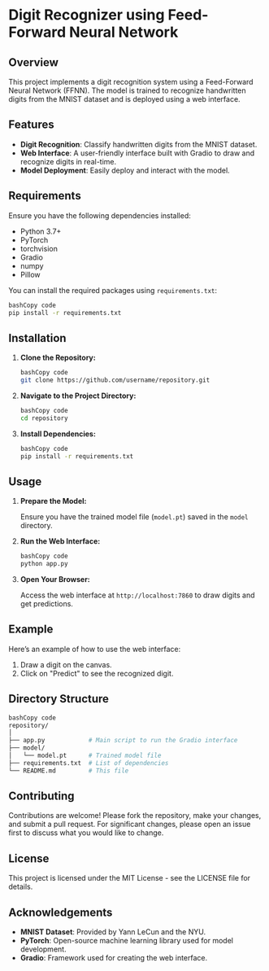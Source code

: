 # Digit Recognizer using Feed-Forward Neural Network

## Overview

This project implements a digit recognition system using a Feed-Forward Neural Network (FFNN). The model is trained to recognize handwritten digits from the MNIST dataset and is deployed using a web interface.

## Features

- **Digit Recognition**: Classify handwritten digits from the MNIST dataset.
- **Web Interface**: A user-friendly interface built with Gradio to draw and recognize digits in real-time.
- **Model Deployment**: Easily deploy and interact with the model.

## Requirements

Ensure you have the following dependencies installed:

- Python 3.7+
- PyTorch
- torchvision
- Gradio
- numpy
- Pillow

You can install the required packages using `requirements.txt`:

```bash
bashCopy code
pip install -r requirements.txt

```

## Installation

1. **Clone the Repository:**
    
    ```bash
    bashCopy code
    git clone https://github.com/username/repository.git
    
    ```
    
2. **Navigate to the Project Directory:**
    
    ```bash
    bashCopy code
    cd repository
    
    ```
    
3. **Install Dependencies:**
    
    ```bash
    bashCopy code
    pip install -r requirements.txt
    
    ```
    

## Usage

1. **Prepare the Model:**
    
    Ensure you have the trained model file (`model.pt`) saved in the `model` directory.
    
2. **Run the Web Interface:**
    
    ```bash
    bashCopy code
    python app.py
    
    ```
    
3. **Open Your Browser:**
    
    Access the web interface at `http://localhost:7860` to draw digits and get predictions.
    

## Example

Here’s an example of how to use the web interface:

1. Draw a digit on the canvas.
2. Click on "Predict" to see the recognized digit.

## Directory Structure

```bash
bashCopy code
repository/
│
├── app.py            # Main script to run the Gradio interface
├── model/
│   └── model.pt      # Trained model file
├── requirements.txt  # List of dependencies
└── README.md         # This file

```

## Contributing

Contributions are welcome! Please fork the repository, make your changes, and submit a pull request. For significant changes, please open an issue first to discuss what you would like to change.

## License

This project is licensed under the MIT License - see the LICENSE file for details.

## Acknowledgements

- **MNIST Dataset**: Provided by Yann LeCun and the NYU.
- **PyTorch**: Open-source machine learning library used for model development.
- **Gradio**: Framework used for creating the web interface.